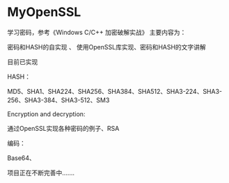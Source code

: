 # MyOpenSSL
学习密码，参考《Windows C/C++ 加密破解实战》
主要内容为：


密码和HASH的自实现 、 使用OpenSSL库实现、密码和HASH的文字讲解

目前已实现

HASH：


MD5、SHA1、SHA224、SHA256、SHA384、SHA512、SHA3-224、SHA3-256、SHA3-384、SHA3-512、SM3


Encryption and decryption:


通过OpenSSL实现各种密码的例子、RSA


编码：

Base64、



项目正在不断完善中.......
